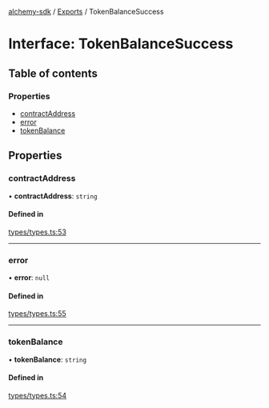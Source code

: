[alchemy-sdk](../README.md) / [Exports](../modules.md) / TokenBalanceSuccess

# Interface: TokenBalanceSuccess

## Table of contents

### Properties

- [contractAddress](TokenBalanceSuccess.md#contractaddress)
- [error](TokenBalanceSuccess.md#error)
- [tokenBalance](TokenBalanceSuccess.md#tokenbalance)

## Properties

### contractAddress

• **contractAddress**: `string`

#### Defined in

[types/types.ts:53](https://github.com/alchemyplatform/alchemy-sdk-js/blob/9f71253/src/types/types.ts#L53)

___

### error

• **error**: ``null``

#### Defined in

[types/types.ts:55](https://github.com/alchemyplatform/alchemy-sdk-js/blob/9f71253/src/types/types.ts#L55)

___

### tokenBalance

• **tokenBalance**: `string`

#### Defined in

[types/types.ts:54](https://github.com/alchemyplatform/alchemy-sdk-js/blob/9f71253/src/types/types.ts#L54)
